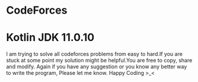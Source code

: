 # CodeForces
# Kotlin JDK 11.0.10
I am trying to solve all codeforces problems from easy to hard.If you are stuck at some point my solution might be helpful.You are free to copy, share and modify.
Again if you have any suggestion or you know any better way to write the program, Please let me know. Happy Coding >_<
